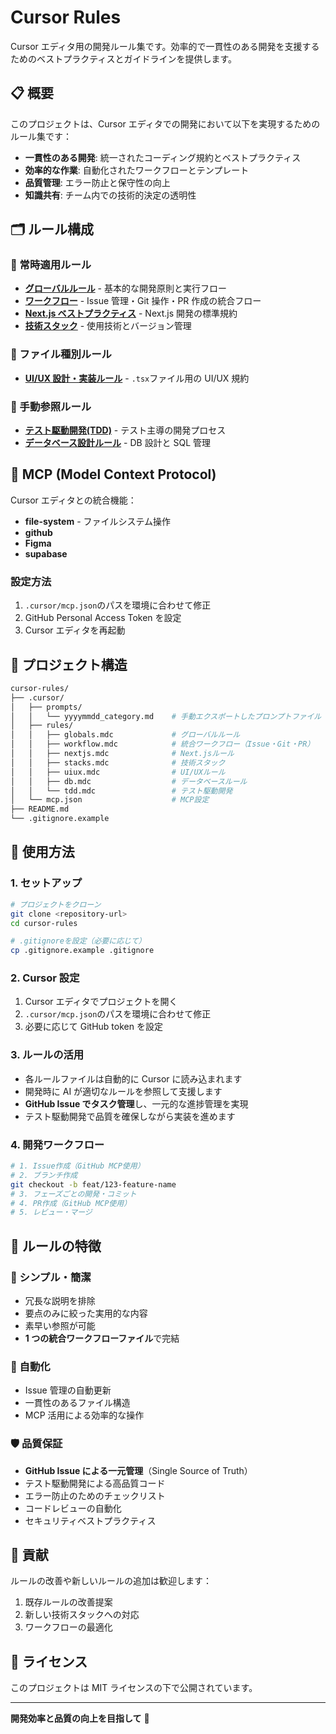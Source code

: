 # Cursor Rules

Cursor エディタ用の開発ルール集です。効率的で一貫性のある開発を支援するためのベストプラクティスとガイドラインを提供します。

## 📋 概要

このプロジェクトは、Cursor エディタでの開発において以下を実現するためのルール集です：

- **一貫性のある開発**: 統一されたコーディング規約とベストプラクティス
- **効率的な作業**: 自動化されたワークフローとテンプレート
- **品質管理**: エラー防止と保守性の向上
- **知識共有**: チーム内での技術的決定の透明性

## 🗂️ ルール構成

### 🔄 常時適用ルール

- **[グローバルルール](/.cursor/rules/globals.mdc)** - 基本的な開発原則と実行フロー
- **[ワークフロー](/.cursor/rules/workflow.mdc)** - Issue 管理・Git 操作・PR 作成の統合フロー
- **[Next.js ベストプラクティス](/.cursor/rules/nextjs.mdc)** - Next.js 開発の標準規約
- **[技術スタック](/.cursor/rules/stacks.mdc)** - 使用技術とバージョン管理

### 🎨 ファイル種別ルール

- **[UI/UX 設計・実装ルール](/.cursor/rules/uiux.mdc)** - `.tsx`ファイル用の UI/UX 規約

### 📖 手動参照ルール

- **[テスト駆動開発(TDD)](/.cursor/rules/tdd.mdc)** - テスト主導の開発プロセス
- **[データベース設計ルール](/.cursor/rules/db.mdc)** - DB 設計と SQL 管理

## 🔧 MCP (Model Context Protocol)

Cursor エディタとの統合機能：

- **file-system** - ファイルシステム操作
- **github**
- **Figma**
- **supabase**

### 設定方法

1. `.cursor/mcp.json`のパスを環境に合わせて修正
2. GitHub Personal Access Token を設定
3. Cursor エディタを再起動

## 📁 プロジェクト構造

```sh
cursor-rules/
├── .cursor/
│   ├── prompts/
│   │   └── yyyymmdd_category.md    # 手動エクスポートしたプロンプトファイル
│   ├── rules/
│   │   ├── globals.mdc             # グローバルルール
│   │   ├── workflow.mdc            # 統合ワークフロー（Issue・Git・PR）
│   │   ├── nextjs.mdc              # Next.jsルール
│   │   ├── stacks.mdc              # 技術スタック
│   │   ├── uiux.mdc                # UI/UXルール
│   │   ├── db.mdc                  # データベースルール
│   │   └── tdd.mdc                 # テスト駆動開発
│   └── mcp.json                    # MCP設定
├── README.md
└── .gitignore.example
```

## 🚀 使用方法

### 1. セットアップ

```bash
# プロジェクトをクローン
git clone <repository-url>
cd cursor-rules

# .gitignoreを設定（必要に応じて）
cp .gitignore.example .gitignore
```

### 2. Cursor 設定

1. Cursor エディタでプロジェクトを開く
2. `.cursor/mcp.json`のパスを環境に合わせて修正
3. 必要に応じて GitHub token を設定

### 3. ルールの活用

- 各ルールファイルは自動的に Cursor に読み込まれます
- 開発時に AI が適切なルールを参照して支援します
- **GitHub Issue でタスク管理**し、一元的な進捗管理を実現
- テスト駆動開発で品質を確保しながら実装を進めます

### 4. 開発ワークフロー

```bash
# 1. Issue作成（GitHub MCP使用）
# 2. ブランチ作成
git checkout -b feat/123-feature-name
# 3. フェーズごとの開発・コミット
# 4. PR作成（GitHub MCP使用）
# 5. レビュー・マージ
```

## 📝 ルールの特徴

### 🎯 シンプル・簡潔

- 冗長な説明を排除
- 要点のみに絞った実用的な内容
- 素早い参照が可能
- **1 つの統合ワークフローファイル**で完結

### 🔄 自動化

- Issue 管理の自動更新
- 一貫性のあるファイル構造
- MCP 活用による効率的な操作

### 🛡️ 品質保証

- **GitHub Issue による一元管理**（Single Source of Truth）
- テスト駆動開発による高品質コード
- エラー防止のためのチェックリスト
- コードレビューの自動化
- セキュリティベストプラクティス

## 🤝 貢献

ルールの改善や新しいルールの追加は歓迎します：

1. 既存ルールの改善提案
2. 新しい技術スタックへの対応
3. ワークフローの最適化

## 📄 ライセンス

このプロジェクトは MIT ライセンスの下で公開されています。

---

**開発効率と品質の向上を目指して** 🚀
